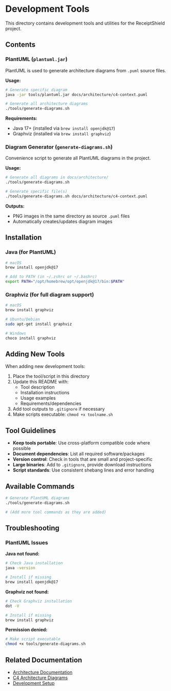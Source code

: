 # Development Tools

This directory contains development tools and utilities for the ReceiptShield project.

## Contents

### PlantUML (`plantuml.jar`)

PlantUML is used to generate architecture diagrams from `.puml` source files.

**Usage:**
```bash
# Generate specific diagram
java -jar tools/plantuml.jar docs/architecture/c4-context.puml

# Generate all architecture diagrams
./tools/generate-diagrams.sh
```

**Requirements:**
- Java 17+ (installed via `brew install openjdk@17`)
- Graphviz (installed via `brew install graphviz`)

### Diagram Generator (`generate-diagrams.sh`)

Convenience script to generate all PlantUML diagrams in the project.

**Usage:**
```bash
# Generate all diagrams in docs/architecture/
./tools/generate-diagrams.sh

# Generate specific file(s)
./tools/generate-diagrams.sh docs/architecture/c4-context.puml
```

**Outputs:**
- PNG images in the same directory as source `.puml` files
- Automatically creates/updates diagram images

## Installation

### Java (for PlantUML)

```bash
# macOS
brew install openjdk@17

# Add to PATH (in ~/.zshrc or ~/.bashrc)
export PATH="/opt/homebrew/opt/openjdk@17/bin:$PATH"
```

### Graphviz (for full diagram support)

```bash
# macOS
brew install graphviz

# Ubuntu/Debian
sudo apt-get install graphviz

# Windows
choco install graphviz
```

## Adding New Tools

When adding new development tools:

1. Place the tool/script in this directory
2. Update this README with:
   - Tool description
   - Installation instructions
   - Usage examples
   - Requirements/dependencies
3. Add tool outputs to `.gitignore` if necessary
4. Make scripts executable: `chmod +x toolname.sh`

## Tool Guidelines

- **Keep tools portable**: Use cross-platform compatible code where possible
- **Document dependencies**: List all required software/packages
- **Version control**: Check in tools that are small and project-specific
- **Large binaries**: Add to `.gitignore`, provide download instructions
- **Script standards**: Use consistent shebang lines and error handling

## Available Commands

```bash
# Generate PlantUML diagrams
./tools/generate-diagrams.sh

# (Add more tool commands as they are added)
```

## Troubleshooting

### PlantUML Issues

**Java not found:**
```bash
# Check Java installation
java -version

# Install if missing
brew install openjdk@17
```

**Graphviz not found:**
```bash
# Check Graphviz installation
dot -V

# Install if missing
brew install graphviz
```

**Permission denied:**
```bash
# Make script executable
chmod +x tools/generate-diagrams.sh
```

## Related Documentation

- [Architecture Documentation](../docs/architecture/)
- [C4 Architecture Diagrams](../docs/architecture/C4_ARCHITECTURE.md)
- [Development Setup](../CONTRIBUTING.md#development-setup)

